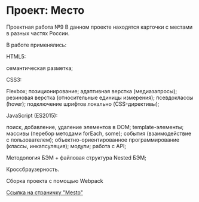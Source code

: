 # Проект: Место

Проектная работа №9
В данном проекте находятся карточки с местами в разных частях России.

В работе применялись: 

HTML5:

семантическая разметка;

CSS3:

 Flexbox;
 позиционирование;
 адаптивная верстка (медиазапросы);
 резиновая верстка (относительные единицы измерения);
 псевдоклассы (hover);
 подключение шрифтов локально (CSS-директивы);

JavaScript (ES2015):

 поиск, добавление, удаление элементов в DOM;
 template-элементы;
 массивы (перебор методами forEach, some);
 события (взаимодействие с пользователем);
 объектно-ориентированное программирование (классы, инкапсуляция);
 модули;
 работа с API;

Методология БЭМ + файловая структура Nested БЭМ;

Кроссбраузерность.

Сборка проекта с помощью Webpack

[Ссылка на страничку "Mesto"](https://iuzhakova-natalia.github.io/mesto/)
